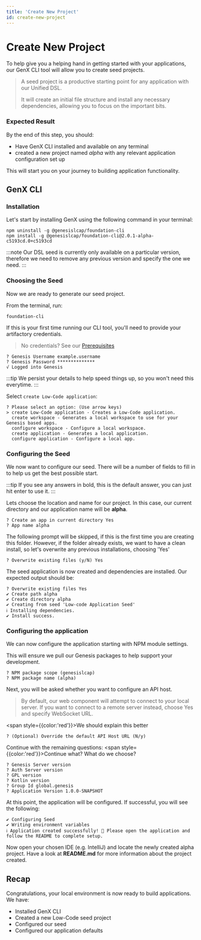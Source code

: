 ```yaml
---
title: 'Create New Project'
id: create-new-project
---
```


# Create New Project

To help give you a helping hand in getting started with your applications, our GenX CLI tool will allow you to create seed projects. 

> A seed project is a productive starting point for any application with our Unified DSL. 
> 
> It will create an initial file structure and install any necessary dependencies, allowing you to focus on the important bits. 

### Expected Result
By the end of this step, you should:
- Have GenX CLI installed and available on any terminal
- created a new project named *alpha* with any relevant application configuration set up

This will start you on your journey to building application functionality.

## GenX CLI

### Installation
Let's start by installing GenX using the following command in your terminal:

```shell
npm uninstall -g @genesislcap/foundation-cli
npm install -g @genesislcap/foundation-cli@2.0.1-alpha-c5193cd.0+c5193cd
```
:::note
Our DSL seed is currently only available on a particular version, therefore we need to remove any previous version and specify the one we need.
:::


### Choosing the Seed

Now we are ready to generate our seed project.

From the terminal, run:

```shell
foundation-cli
```

If this is your first time running our CLI tool, you'll need to provide your artifactory credentials. 

> No credentials? See our [Prerequisites](low-code/introduction/prerequisites/)

```shell
? Genesis Username example.username
? Genesis Password **************
√ Logged into Genesis
```

:::tip
We persist your details to help speed things up, so you won't need this everytime.
:::


Select `create Low-Code application`:

```shell
? Please select an option: (Use arrow keys)
> create Low-Code application - Creates a Low-Code application.
  create workspace - Generates a local workspace to use for your Genesis based apps.
  configure workspace - Configure a local workspace.
  create application - Generates a local application.
  configure application - Configure a local app.
```

### Configuring the Seed
We now want to configure our seed. There will be a number of fields to fill in to help us get the best possible start.


:::tip 
If you see any answers in bold, this is the default answer, you can just hit enter to use it.
:::

Lets choose the location and name for our project. In this case, our current directory and our application name will be **alpha**.

```shell
? Create an app in current directory Yes
? App name alpha
```

The following prompt will be skipped, if this is the first time you are creating this folder. 
However, if the folder already exists, we want to have a clean install, so let's overwrite any previous installations, choosing 'Yes'

```shell
? Overwrite existing files (y/N) Yes
```

The seed application is now created and dependencies are installed. Our expected output should be:

```shell
? Overwrite existing files Yes
✔ Create path alpha
✔ Create directory alpha
✔ Creating from seed 'Low-code Application Seed'
ℹ Installing dependencies.
✔ Install success.
```

### Configuring the application

We can now configure the application starting with NPM module settings. 

This will ensure we pull our Genesis packages to help support your development.

```shell
? NPM package scope (genesislcap)
? NPM package name (alpha)
```

Next, you will be asked whether you want to configure an API host. 

> By default, our web component will attempt to connect to your local server. If you want to connect to a remote server instead, choose Yes and specify WebSocket URL.

<span style={{color:'red'}}>We should explain this better</span>

```shell
? (Optional) Override the default API Host URL (N/y)
```

Continue with the remaining questions:
<span style={{color:'red'}}>Continue what? What do we choose?</span>

```shell
? Genesis Server version
? Auth Server version
? GPL version
? Kotlin version
? Group Id global.genesis
? Application Version 1.0.0-SNAPSHOT
```

At this point, the application will be configured. If successful, you will see the following:

```shell
✔ Configuring Seed
✔ Writing environment variables
ℹ Application created successfully! 🎉 Please open the application and follow the README to complete setup.
```

Now open your chosen IDE (e.g. IntelliJ) and locate the newly created alpha project. Have a look at **README.md** for more information about the project created. 

## Recap

Congratulations, your local environment is now ready to build applications. We have:

- Installed GenX CLI
- Created a new Low-Code seed project
- Configured our seed
- Configured our application defaults
